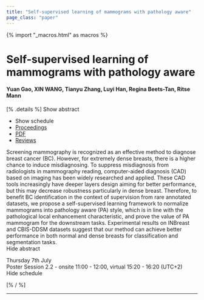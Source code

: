 ```yaml
---
title: "Self-supervised learning of mammograms with pathology aware"
page_class: "paper"
---
```


{% import "_macros.html" as macros %}

# Self-supervised learning of mammograms with pathology aware

#### Yuan Gao, XIN WANG, Tianyu Zhang, Luyi Han, Regina Beets-Tan, Ritse Mann

[% .details %]
<a class="toggle_visibility" data-selector=".abstract" data-level="3">Show abstract</a>
- <a class="toggle_visibility" data-selector=".schedule" data-level="3">Show schedule</a>
- <a href="">Proceedings</a>
- <a href="https://openreview.net/pdf?id=zTn0kYfsgkJ">PDF</a>
- <a href="https://openreview.net/forum?id=zTn0kYfsgkJ">Reviews</a>

<p>
    <span class="abstract">
        Screening mammography is recognized as an effective method to diagnose breast cancer (BC). However, for extremely dense breasts, there is a higher chance to induce misdiagnosing. To suppress misdiagnosis from radiologists in mammography reading, computer-aided diagnosis (CAD) based on imaging has been widely researched and applied. These CAD tools increasingly have deeper layers design aiming for better performance, but this may decrease robustness particularly in dense breast. Therefore, to benefit BC identification in the context of supervision from rare annotated datasets, we propose a self-supervised learning framework to normalize mammograms into pathology aware (PA) style, which is in line with the pathological local enhancement characteristic, and prove the value of PA mammogram for the downstream tasks. Experimental results on INBreast and CBIS-DDSM datasets suggest that our method can achieve better performance in both normal and dense breasts for classification and segmentation tasks.
        <br>
        <span class="actions"><a class="toggle_visibility" data-level="2">Hide abstract</a></span>
    </span>
</p>

<p>
    <span class="schedule">
        Thursday 7th July<br>Poster Session 2.2 - onsite 11:00 - 12:00, virtual 15:20 - 16:20 (UTC+2)
        <br>
        <span class="actions"><a class="toggle_visibility" data-level="2">Hide schedule</a></span>
    </span>
</p>

[% / %]


---
<!-- { macros.presentation('', '', 720, 450) } -->
